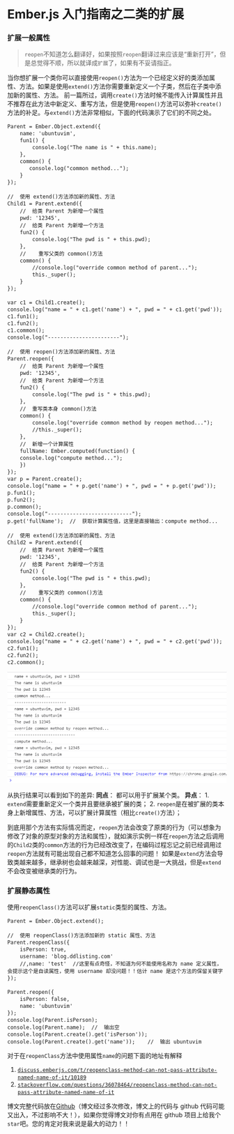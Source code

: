 # Ember.js 入门指南之二类的扩展

### 扩展一般属性

> `reopen`不知道怎么翻译好，如果按照`reopen`翻译过来应该是“重新打开”，但是总觉得不顺，所以就译成`扩展`了，如果有不妥请指正。

当你想扩展一个类你可以直接使用`reopen()`方法为一个已经定义好的类添加属性、方法。如果是使用`extend()`方法你需要重新定义一个子类，然后在子类中添加新的属性、方法。 前一篇所过，调用`create()`方法时候不能传入计算属性并且不推荐在此方法中新定义、重写方法，但是使用`reopen()`方法可以弥补`create()`方法的补足。与`extend()`方法非常相似，下面的代码演示了它们的不同之处。

```
Parent = Ember.Object.extend({  
    name: 'ubuntuvim',
    fun1() {
        console.log("The name is " + this.name);
    },
    common() {
       console.log("common method..."); 
    }
});   

//  使用 extend()方法添加新的属性、方法
Child1 = Parent.extend({  
    //  给类 Parent 为新增一个属性
    pwd: '12345',
    //  给类 Parent 为新增一个方法
    fun2() {
        console.log("The pwd is " + this.pwd);
    },
    //    重写父类的 common()方法
    common() {
        //console.log("override common method of parent...");
        this._super();
    }
});

var c1 = Child1.create();  
console.log("name = " + c1.get('name') + ", pwd = " + c1.get('pwd'));  
c1.fun1();  
c1.fun2();  
c1.common();  
console.log("-----------------------");    

//  使用 reopen()方法添加新的属性、方法
Parent.reopen({  
    //  给类 Parent 为新增一个属性
    pwd: '12345',
    //  给类 Parent 为新增一个方法
    fun2() {
        console.log("The pwd is " + this.pwd);
    },
    //  重写类本身 common()方法
    common() {
        console.log("override common method by reopen method...");
        //this._super();
    },
    //  新增一个计算属性
    fullName: Ember.computed(function() {
    console.log("compute method...");
    })
});
var p = Parent.create();  
console.log("name = " + p.get('name') + ", pwd = " + p.get('pwd'));  
p.fun1();  
p.fun2();  
p.common();  
console.log("---------------------------");  
p.get('fullName');  //  获取计算属性值，这里是直接输出：compute method...

//  使用 extend()方法添加新的属性、方法
Child2 = Parent.extend({  
    //  给类 Parent 为新增一个属性
    pwd: '12345',
    //  给类 Parent 为新增一个方法
    fun2() {
        console.log("The pwd is " + this.pwd);
    },
    //    重写父类的 common()方法
    common() {
        //console.log("override common method of parent...");
        this._super();
    }
});    
var c2 = Child2.create();  
console.log("name = " + c2.get('name') + ", pwd = " + c2.get('pwd'));  
c2.fun1();  
c2.fun2();  
c2.common(); 
```

![执行结果](img/410e97bbd934eea61257c6c68b6ef614.jpg)

从执行结果可以看到如下的差异:
**同点**： 都可以用于扩展某个类。
**异点**：
1\. `extend`需要重新定义一个类并且要继承被扩展的类；
2\. `reopen`是在被扩展的类本身上新增属性、方法，可以扩展计算属性（相比`create()`方法）；

到底用那个方法有实际情况而定，`reopen`方法会改变了原类的行为（可以想象为修改了对象的原型对象的方法和属性），就如演示实例一样在`reopen`方法之后调用的`Child2`类的`common`方法的行为已经改改变了，在编码过程忘记之前已经调用过`reopen`方法就有可能出现自己都不知道怎么回事的问题！ 如果是`extend`方法会导致类越来越多，继承树也会越来越深，对性能、调试也是一大挑战，但是`extend`不会改变被继承类的行为。

### 扩展静态属性

使用`reopenClass()`方法可以扩展`static`类型的属性、方法。

```
Parent = Ember.Object.extend();   

//  使用 reopenClass()方法添加新的 static 属性、方法
Parent.reopenClass({  
    isPerson: true,
    username: 'blog.ddlisting.com' 
    //,name: 'test'  //这里有点奇怪，不知道为何不能使用名称为 name 定义属性，会提示这个是自读属性，使用 username 却没问题！！估计 name 是这个方法的保留关键字
});

Parent.reopen({  
    isPerson: false,
    name: 'ubuntuvim'
});
console.log(Parent.isPerson);  
console.log(Parent.name);  //  输出空  
console.log(Parent.create().get('isPerson'));  
console.log(Parent.create().get('name'));    //  输出 ubuntuvim 
```

对于在`reopenClass`方法中使用属性`name`的问题下面的地址有解释

1.  [`discuss.emberjs.com/t/reopenclass-method-can-not-pass-attribute-named-name-of-it/10189`](http://discuss.emberjs.com/t/reopenclass-method-can-not-pass-attribute-named-name-of-it/10189)
2.  [`stackoverflow.com/questions/36078464/reopenclass-method-can-not-pass-attribute-named-name-of-it`](http://stackoverflow.com/questions/36078464/reopenclass-method-can-not-pass-attribute-named-name-of-it)

博文完整代码放在[Github](https://github.com/ubuntuvim/my_emberjs_code)（博文经过多次修改，博文上的代码与 github 代码可能又出入，不过影响不大！），如果你觉得博文对你有点用在 github 项目上给我个`star`吧。您的肯定对我来说是最大的动力！！